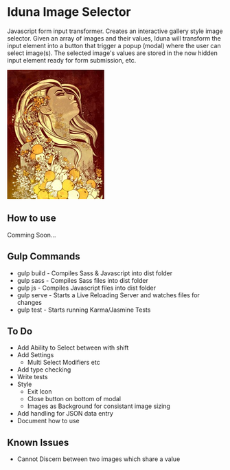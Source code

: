 # Iduna Image Selector
Javascript form input transformer. Creates an interactive gallery style image selector. 
Given an array of images and their values, Iduna will transform the input element into a button that trigger a popup (modal) where the user can select image(s). The selected image's values are stored in the now hidden input element ready for form submission, etc.

![alt image](https://raw.githubusercontent.com/Ouijan/Iduna-Image-Selector/master/img/iduna.jpg "Iduna Image Selector")

## How to use
Comming Soon...

## Gulp Commands
 - gulp build			- Compiles Sass & Javascript into dist folder
 - gulp sass 			- Compiles Sass files into dist folder
 - gulp js 				- Compiles Javascript files into dist folder
 - gulp serve 		- Starts a Live Reloading Server and watches files for changes
 - gulp test 			- Starts running Karma/Jasmine Tests

## To Do
- Add Ability to Select between with shift
- Add Settings
	- Multi Select Modifiers etc
- Add type checking
- Write tests
- Style
	- Exit Icon
	- Close button on bottom of modal
	- Images as Background for consistant image sizing
- Add handling for JSON data entry
- Document how to use

 ## Known Issues
  - Cannot Discern between two images which share a value



